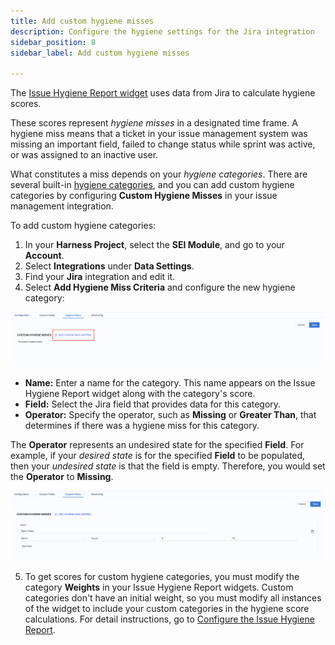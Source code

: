 ```yaml
---
title: Add custom hygiene misses
description: Configure the hygiene settings for the Jira integration
sidebar_position: 8
sidebar_label: Add custom hygiene misses

---
```


The [Issue Hygiene Report widget](/docs/software-engineering-insights/propelo-sei/analytics-and-reporting/hygiene-metrics#issue-hygiene-reports) uses data from Jira to calculate hygiene scores.

These scores represent _hygiene misses_ in a designated time frame. A hygiene miss means that a ticket in your issue management system was missing an important field, failed to change status while sprint was active, or was assigned to an inactive user.

What constitutes a miss depends on your _hygiene categories_. There are several built-in [hygiene categories](/docs/software-engineering-insights/propelo-sei/analytics-and-reporting/hygiene-metrics#issue-hygiene-categories), and you can add custom hygiene categories by configuring **Custom Hygiene Misses** in your issue management integration.

To add custom hygiene categories:

1. In your **Harness Project**, select the **SEI Module**, and go to your **Account**.
2. Select **Integrations** under **Data Settings**.
3. Find your **Jira** integration and edit it.
4. Select **Add Hygiene Miss Criteria** and configure the new hygiene category:

![](../static/custom-hygiene-miss.png)

   - **Name:** Enter a name for the category. This name appears on the Issue Hygiene Report widget along with the category's score.
   - **Field:** Select the Jira field that provides data for this category.
   - **Operator:** Specify the operator, such as **Missing** or **Greater Than**, that determines if there was a hygiene miss for this category.

   The **Operator** represents an undesired state for the specified **Field**. For example, if your _desired state_ is for the specified **Field** to be populated, then your _undesired state_ is that the field is empty. Therefore, you would set the **Operator** to **Missing**.

![](../static/hygiene-miss-sprint-hops.png)

5. To get scores for custom hygiene categories, you must modify the category **Weights** in your Issue Hygiene Report widgets. Custom categories don't have an initial weight, so you must modify all instances of the widget to include your custom categories in the hygiene score calculations. For detail instructions, go to [Configure the Issue Hygiene Report](/docs/software-engineering-insights/propelo-sei/analytics-and-reporting/hygiene-metrics#configure-the-issue-hygiene-report).